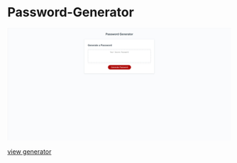 # Password-Generator

![alt text](https://github.com/thejake989/Password-Generator/raw/main/assets/images/screenshot.jpeg "Password-Generator")

[view generator](https://thejake989.github.io/Password-Generator/)
